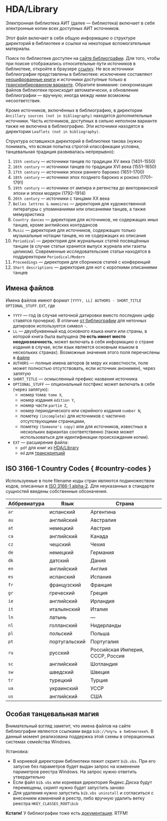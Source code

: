 ﻿# HDA/Library

Электронная библиотека АИТ (далее — библиотека) включает в себя электронные копии всех доступных АИТ источников.

Этот файл включает в себя общую информацию о структуре директорий в библиотеке и ссылки на некоторые вспомогательные материалы.

Поиск по библиотеке доступен на [сайте библиографии](https://bib.hda.org.ru/bib). Для того, чтобы при поиске отображались относительные пути источников в библиотеке, откройте в браузере [ссылку](https://bib.hda.org.ru/bib/secret-cookie). Не все источники библиографии представлены в библиотеке: исключение составляют [неоцифрованные книги](https://bib.hda.org.ru/bib/advanced-search?keywords=not%20digitized) и источники доступные только в [транскрибированном варианте](https://bib.hda.org.ru/advanced-search?transcription=true). Обратите внимание: синхронизация файлов библиотеки происходит автоматически, а обновление библиографии — вручную; иногда между ними возможны несоответствия.

Кроме источников, включённых в библиографию, в директории `Ancillary sources (not in bibliography)` находятся дополнительные источники. Часть источников, доступных в сильно неполном варианте также не включена в библиографию. Эти источники находятся в директории `Leaflets (not in bibliography)`.

Структура оставшихся директорий в библиотеке такова (нужно понимать, что всякая попытка строгой классфикации условна, танцевальная традиция развивалась непрерывно):

01. `15th century` —  источники танцев по традиции XV века (1401–1550)
02. `16th century` — источники танцев по традиции XVI века (1551–1650)
03. `17th century` — источники эпохи раннего барокко (1651–1700)
04. `18th century` — источники эпох позднего барокко и рококо (1701–1791)
05. `19th century` — источники от ампира и регенства до викторианской эпохи и эпохи модерн (1792–1914)
06. `20th century` — источники с танцами XX века
07. `Belles lettres & memoires` — директория для художественной литературы с упоминаниями или описаниями танцев, а также мемуаристика
08. `Country dances` — директория для источников, не содержащих иных танцев, кроме английских контрдансов
09. `Music` — директория для источников, содержащих только музыкальные нотации танцев, но не содержащих из описания
10. `Periodical` — директория для журнальных статей посвящённых танцам (в случае статьи хранится выпуск журнала или газеты целиком). Современные исследовательские статьи находятся в поддиректории `Periodical/Modern`
11. `Proceedings` — директория для сборников статей с конференций
12. `Short descriptions` — директория для нот с короткими описаниями танцев

## Имена файлов

Имена файлов имеют формат `[YYYY, LL] AUTHORS - SHORT_TITLE OPTIONAL_STUFF.EXT`, где

* `YYYY` — год (в случае неточной датировки вместо последних цифр ставятся прочерки).
    В отличие [от библиографии](index.md#dating) для неточных датировок используется символ `-`.
* `LL` — двухбуквенный код основного языка книги или страны, в которой книга была выпущена (**то есть имеет место неоднозначность**, может включать в себя информацию о стране издания в случае, если язык является основным языком в нескольких странах). Возможные значения этого поля перечислены в [файле](#country-codes)
* `AUTHORS` — полные имена авторов (в меру их известности, поле может полностью отсутствовать, если источник анонимен), через запятую
* `SHORT_TITLE` — осмысленный префикс названия источника
* `OPTIONAL_STUFF` — опциональный постфикс может включать в себя (через запятую):
	* номер тома: `tome X`, 
	* номер издания `édition Y`, 
	* номер части `partie Z`, 
	* номер периодического или серийного издания `number N`,
	* пометку `(incomplete)` для источников с частично отсутствующими страницами,
	* пометку `(Someone's copy)` или для источников, известных в нескольких вариантах соответственно (также может использоваться для идентификации происхождения копии).
* `EXT` — расширение файла:
	* `pdf` для книг из [HDA/Library](https://github.com/hda-technical/docs/blob/master/library.md)
	* `md` для [транскрипций](https://github.com/hda-technical/docs/blob/master/transcriptions.md)

## ISO 3166-1 Country Codes { #country-codes }

Используемые в поле filename коды стран являются подмножеством кодов, описанных в [ISO 3166-1 alpha-2](https://en.wikipedia.org/wiki/ISO_3166-1_alpha-2).
Для неуказанных в стандарте сущностей введены собственные обозначения.

| Аббревиатура | Язык | Страна |
| ------------ | ---- | ------ |
| `ar` | испанский | Аргентина |
| `au` | английский | Австралия |
| `at` | немецкий | Австрия |
| `ca` | английский | Канада |
| `cz` | чешский | Чехия |
| `de` | немецкий | Германия |
| `dk` | датский | Дания |
| `en` | английский | Англия |
| `es` | испанский | Испания |
| `fr` | французский | Франция |
| `gr` | греческий | Греция |
| `ie` | английский | Ирландия |
| `it` | итальянский | Италия |
| `ln` | латынь | — |
| `nl` | голланский | Нидерланды |
| `pl` | польский | Польша |
| `pt` | португальский | Португалия |
| `ru` | русский | Российская Империя, СССР, Россия |
| `sc` | английский | Шотландия |
| `sw` | шведский | Швеция |
| `tr` | турецкий | Турция |
| `ua` | украинский | УССР |
| `us` | английский | США |

## Особая танцевальная магия

Внимательный взгляд заметит, что имена файлов на сайте библиографии являются ссылками вида `bib://%путь в библиотеке%`. В данный момент реализована поддержка этой схемы в операционных системах семейства Windows.

Установка:
* В корневой директории библиотеки лежит скрипт `bib.vbs`. При его запуске без параметров будет выдан запрос на изменение параметров реестра Windows. На запрос нужно ответить утвердительно
* Если файл `bib.vbs` или корневая директория Яндекс.Диска будут перемещены, скрипт нужно будет запустить заново
* Для удаления нужно запустить `bib.vbs uninstall` и согласиться с внесением изменений в реестр, либо вручную удалить ветку реестра `HKEY_CLASSES_ROOT\bib`

**Кстати!** У библиографии тоже есть [документация](https://github.com/hda-technical/docs/blob/master/bibliography.md). RTFM!
